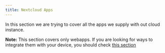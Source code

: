 ```yaml
---
title: Nextcloud Apps
---
```


In this section we are trying to cover all the apps we supply with out cloud instance.

**Note:**
This section covers only webapps. If you are looking for ways to integrate them with your device, you should check [this section](https://howto.disroot.org/nextcloud/sync-with-your-cloud)
